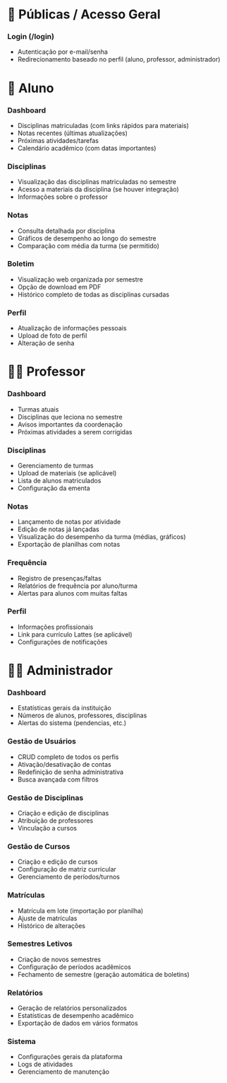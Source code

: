 # 🛂 Públicas / Acesso Geral

### Login (/login)
- Autenticação por e-mail/senha
- Redirecionamento baseado no perfil (aluno, professor, administrador)

# 👤 Aluno

### Dashboard
- Disciplinas matriculadas (com links rápidos para materiais)
- Notas recentes (últimas atualizações)
- Próximas atividades/tarefas
- Calendário acadêmico (com datas importantes)

### Disciplinas
- Visualização das disciplinas matriculadas no semestre
- Acesso a materiais da disciplina (se houver integração)
- Informações sobre o professor

### Notas
- Consulta detalhada por disciplina
- Gráficos de desempenho ao longo do semestre
- Comparação com média da turma (se permitido)

### Boletim
- Visualização web organizada por semestre
- Opção de download em PDF
- Histórico completo de todas as disciplinas cursadas

### Perfil
- Atualização de informações pessoais
- Upload de foto de perfil
- Alteração de senha

# 👨‍🏫 Professor

### Dashboard
- Turmas atuais
- Disciplinas que leciona no semestre
- Avisos importantes da coordenação
- Próximas atividades a serem corrigidas

### Disciplinas
- Gerenciamento de turmas
- Upload de materiais (se aplicável)
- Lista de alunos matriculados
- Configuração da ementa

### Notas
- Lançamento de notas por atividade
- Edição de notas já lançadas
- Visualização do desempenho da turma (médias, gráficos)
- Exportação de planilhas com notas

### Frequência
- Registro de presenças/faltas
- Relatórios de frequência por aluno/turma
- Alertas para alunos com muitas faltas

### Perfil
- Informações profissionais
- Link para currículo Lattes (se aplicável)
- Configurações de notificações

# 👨‍💼 Administrador

### Dashboard
- Estatísticas gerais da instituição
- Números de alunos, professores, disciplinas
- Alertas do sistema (pendencias, etc.)

### Gestão de Usuários
- CRUD completo de todos os perfis
- Ativação/desativação de contas
- Redefinição de senha administrativa
- Busca avançada com filtros

### Gestão de Disciplinas
- Criação e edição de disciplinas
- Atribuição de professores
- Vinculação a cursos

### Gestão de Cursos
- Criação e edição de cursos
- Configuração de matriz curricular
- Gerenciamento de períodos/turnos

### Matrículas
- Matrícula em lote (importação por planilha)
- Ajuste de matrículas
- Histórico de alterações

### Semestres Letivos
- Criação de novos semestres
- Configuração de períodos acadêmicos
- Fechamento de semestre (geração automática de boletins)

### Relatórios
- Geração de relatórios personalizados
- Estatísticas de desempenho acadêmico
- Exportação de dados em vários formatos

### Sistema
- Configurações gerais da plataforma
- Logs de atividades
- Gerenciamento de manutenção